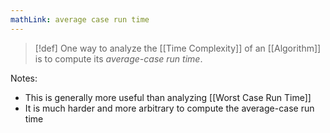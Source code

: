 ```yaml
---
mathLink: average case run time
---
```

>[!def]
>One way to analyze the [[Time Complexity]] of an [[Algorithm]] is to compute its *average-case run time*. 

Notes: 
- This is generally more useful than analyzing [[Worst Case Run Time]]
- It is much harder and more arbitrary to compute the average-case run time